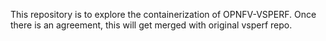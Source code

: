 This repository is to explore the containerization of OPNFV-VSPERF.
Once there is an agreement, this will get merged with original vsperf repo.
